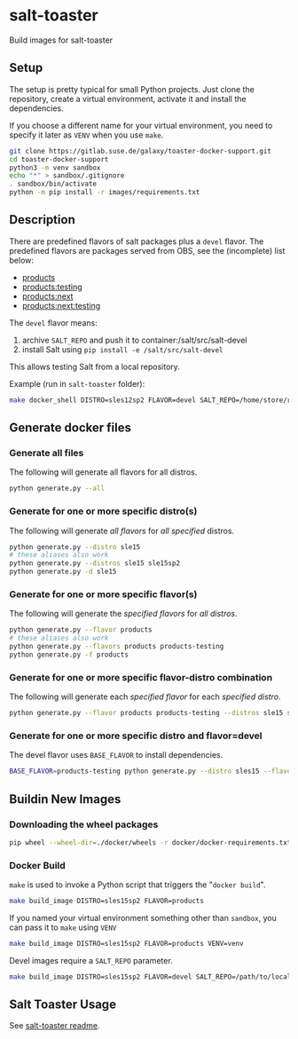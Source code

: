 # salt-toaster

Build images for salt-toaster

## Setup

The setup is pretty typical for small Python projects. Just clone the
repository, create a virtual environment, activate it and install the dependencies.

If you choose a different name for your virtual environment, you need to specify
it later as `VENV` when you use `make`.
``` sh
git clone https://gitlab.suse.de/galaxy/toaster-docker-support.git
cd toaster-docker-support
python3 -m venv sandbox
echo "*" > sandbox/.gitignore
. sandbox/bin/activate
python -m pip install -r images/requirements.txt
```

## Description

There are predefined flavors of salt packages plus a `devel` flavor.
The predefined flavors are packages served from OBS, see the (incomplete) list below:

 - [products](https://build.opensuse.org/package/show/systemsmanagement:saltstack:products/salt)
 - [products:testing](https://build.opensuse.org/package/show/systemsmanagement:saltstack:products:testing/salt)
 - [products:next](https://build.opensuse.org/package/show/systemsmanagement:saltstack:products:next/salt)
 - [products:next:testing](https://build.opensuse.org/package/show/systemsmanagement:saltstack:products:next:testing/salt)

The `devel` flavor means:
1. archive `SALT_REPO` and push it to container:/salt/src/salt-devel
2. install Salt using `pip install -e /salt/src/salt-devel`

This allows testing Salt from a local repository.

Example (run in `salt-toaster` folder):
``` sh
make docker_shell DISTRO=sles12sp2 FLAVOR=devel SALT_REPO=/home/store/repositories/salt NOPULL=true
```

## Generate docker files

### Generate all files

The following will generate all flavors for all distros.
``` sh
python generate.py --all
```

### Generate for one or more specific distro(s)

The following will generate *all flavors* for *all specified* distros. 
``` sh
python generate.py --distro sle15 
# these aliases also work
python generate.py --distros sle15 sle15sp2
python generate.py -d sle15
```

### Generate for one or more specific flavor(s)

The following will generate the *specified flavors* for *all distros*. 
``` sh
python generate.py --flavor products 
# these aliases also work
python generate.py --flavors products products-testing
python generate.py -f products
```

### Generate for one or more specific flavor-distro combination

The following will generate each *specified flavor* for each *specified distro*.
``` sh
python generate.py --flavor products products-testing --distros sle15 sle15sp2
```

### Generate for one or more specific distro and flavor=devel

The devel flavor uses `BASE_FLAVOR` to install dependencies.
``` sh
BASE_FLAVOR=products-testing python generate.py --distro sles15 --flavor devel
```

## Buildin New Images

### Downloading the wheel packages

``` sh
pip wheel --wheel-dir=./docker/wheels -r docker/docker-requirements.txt
```

### Docker Build

`make` is used to invoke a Python script that triggers the "`docker build`". 
``` sh
make build_image DISTRO=sles15sp2 FLAVOR=products
```

If you named your virtual environment something other than `sandbox`, you can
pass it to `make` using `VENV`
``` sh
make build_image DISTRO=sles15sp2 FLAVOR=products VENV=venv
```

Devel images require a `SALT_REPO` parameter.
``` sh
make build_image DISTRO=sles15sp2 FLAVOR=devel SALT_REPO=/path/to/local/salt/repo
```



## Salt Toaster Usage

See [salt-toaster readme](https://github.com/openSUSE/salt-toaster/blob/master/README.adoc).


